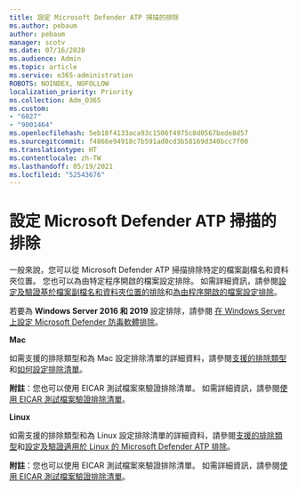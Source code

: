 ```yaml
---
title: 設定 Microsoft Defender ATP 掃描的排除
ms.author: pebaum
author: pebaum
manager: scotv
ms.date: 07/16/2020
ms.audience: Admin
ms.topic: article
ms.service: o365-administration
ROBOTS: NOINDEX, NOFOLLOW
localization_priority: Priority
ms.collection: Adm_O365
ms.custom:
- "6027"
- "9001464"
ms.openlocfilehash: 5eb18f4133aca93c1506f4975c8d0567bede8d57
ms.sourcegitcommit: f4866e94918c7b591ad0cd3b58169d340bcc7f00
ms.translationtype: HT
ms.contentlocale: zh-TW
ms.lasthandoff: 05/19/2021
ms.locfileid: "52543676"
---
```

# <a name="configuring-exclusions-for-microsoft-defender-atp-scan"></a>設定 Microsoft Defender ATP 掃描的排除

一般來說，您可以從 Microsoft Defender ATP 掃描排除特定的檔案副檔名和資料夾位置。 您也可以為由特定程序開啟的檔案設定排除。 如需詳細資訊，請參閱[設定及驗證基於檔案副檔名和資料夾位置的排除](/windows/security/threat-protection/microsoft-defender-antivirus/configure-extension-file-exclusions-microsoft-defender-antivirus)和[為由程序開啟的檔案設定排除](/windows/security/threat-protection/microsoft-defender-antivirus/configure-process-opened-file-exclusions-microsoft-defender-antivirus)。

若要為 **Windows Server 2016 和 2019** 設定排除，請參閱 [在 Windows Server 上設定 Microsoft Defender 防毒軟體排除](/windows/security/threat-protection/microsoft-defender-antivirus/configure-server-exclusions-microsoft-defender-antivirus)。

**Mac**

如需支援的排除類型和為 Mac 設定排除清單的詳細資料，請參閱[支援的排除類型](/windows/security/threat-protection/microsoft-defender-atp/mac-exclusions#supported-exclusion-types)和[如何設定排除清單](/windows/security/threat-protection/microsoft-defender-atp/mac-exclusions#how-to-configure-the-list-of-exclusions)。

**附註**：您也可以使用 EICAR 測試檔案來驗證排除清單。 如需詳細資訊，請參閱[使用 EICAR 測試檔案驗證排除清單](/windows/security/threat-protection/microsoft-defender-atp/mac-exclusions#validate-exclusions-lists-with-the-eicar-test-file)。 

**Linux**

如需支援的排除類型和為 Linux 設定排除清單的詳細資料，請參閱[支援的排除類型](/windows/security/threat-protection/microsoft-defender-atp/linux-exclusions#supported-exclusion-types)和[設定及驗證適用於 Linux 的 Microsoft Defender ATP 排除](/windows/security/threat-protection/microsoft-defender-atp/linux-exclusions)。

**附註**：您也可以使用 EICAR 測試檔案來驗證排除清單。 如需詳細資訊，請參閱[使用 EICAR 測試檔案驗證排除清單](/windows/security/threat-protection/microsoft-defender-atp/linux-exclusions#validate-exclusions-lists-with-the-eicar-test-file)。 
